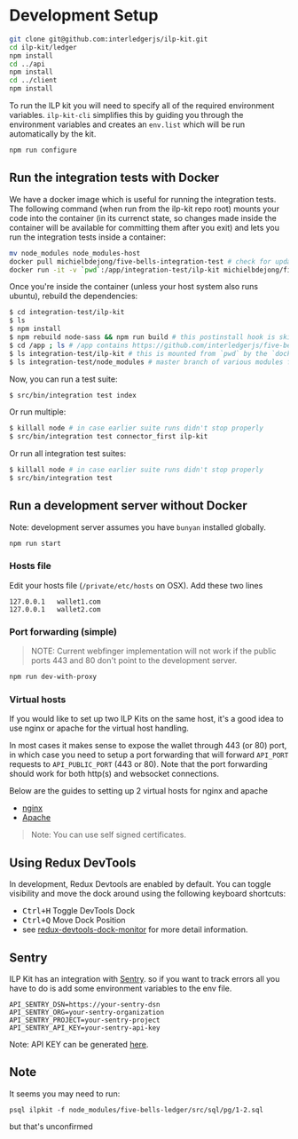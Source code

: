 # Development Setup

```bash
git clone git@github.com:interledgerjs/ilp-kit.git
cd ilp-kit/ledger
npm install
cd ../api
npm install
cd ../client
npm install
```

To run the ILP kit you will need to specify all of the required environment variables. `ilp-kit-cli` simplifies this by guiding you through the environment variables and creates an `env.list` which will be run automatically by the kit.

```bash
npm run configure
```

## Run the integration tests with Docker
We have a docker image which is useful for running the integration tests. The following command (when run from the
ilp-kit repo root) mounts your code into the container (in its currenct state, so changes made inside the container will be available for committing them after you exit) and lets you run the integration tests inside a container:

```sh
mv node_modules node_modules-host
docker pull michielbdejong/five-bells-integration-test # check for updates
docker run -it -v `pwd`:/app/integration-test/ilp-kit michielbdejong/five-bells-integration-test /bin/bash
```

Once you're inside the container (unless your host system also runs ubuntu), rebuild the dependencies:
```sh
$ cd integration-test/ilp-kit
$ ls
$ npm install
$ npm rebuild node-sass && npm run build # this postinstall hook is skipped when npm install is run as root
$ cd /app ; ls # /app contains https://github.com/interledgerjs/five-bells-integration-test
$ ls integration-test/ilp-kit # this is mounted from `pwd` by the `docker run` command above
$ ls integration-test/node_modules # master branch of various modules from when this Dockerfile was last built
```

Now, you can run a test suite:
```sh
$ src/bin/integration test index
```

Or run multiple:
```sh
$ killall node # in case earlier suite runs didn't stop properly
$ src/bin/integration test connector_first ilp-kit
```

Or run all integration test suites:
```sh
$ killall node # in case earlier suite runs didn't stop properly
$ src/bin/integration test
```

## Run a development server without Docker

Note: development server assumes you have `bunyan` installed globally.

```bash
npm run start
```

### Hosts file

Edit your hosts file (`/private/etc/hosts` on OSX). Add these two lines

```
127.0.0.1   wallet1.com
127.0.0.1   wallet2.com
```

### Port forwarding (simple)

> NOTE: Current webfinger implementation will not work if the public ports 443 and 80 don't point to the development server.

``` sh
npm run dev-with-proxy
```

### Virtual hosts

If you would like to set up two ILP Kits on the same host, it's a good idea to use nginx or apache for the virtual host handling.

In most cases it makes sense to expose the wallet through 443 (or 80) port, in which case you need to setup a port forwarding that will forward `API_PORT` requests to `API_PUBLIC_PORT` (443 or 80). Note that the port forwarding should work for both http(s) and websocket connections.

Below are the guides to setting up 2 virtual hosts for nginx and apache
- [nginx](https://github.com/interledgerjs/ilp-kit/blob/master/docs/nginx.md)
- [Apache](https://github.com/interledgerjs/ilp-kit/blob/master/docs/apache.md)

> Note: You can use self signed certificates.

## Using Redux DevTools

In development, Redux Devtools are enabled by default. You can toggle visibility and move the dock around using the following keyboard shortcuts:

- <kbd>Ctrl+H</kbd> Toggle DevTools Dock
- <kbd>Ctrl+Q</kbd> Move Dock Position
- see [redux-devtools-dock-monitor](https://github.com/gaearon/redux-devtools-dock-monitor) for more detail information.

## Sentry

ILP Kit has an integration with [Sentry](https://sentry.io). so if you want to track errors all you have to do is add some environment variables to the env file.

```
API_SENTRY_DSN=https://your-sentry-dsn
API_SENTRY_ORG=your-sentry-organization
API_SENTRY_PROJECT=your-sentry-project
API_SENTRY_API_KEY=your-sentry-api-key
```

Note: API KEY can be generated [here](https://sentry.io/api/).

## Note

It seems you may need to run:
```
psql ilpkit -f node_modules/five-bells-ledger/src/sql/pg/1-2.sql
```
but that's unconfirmed
